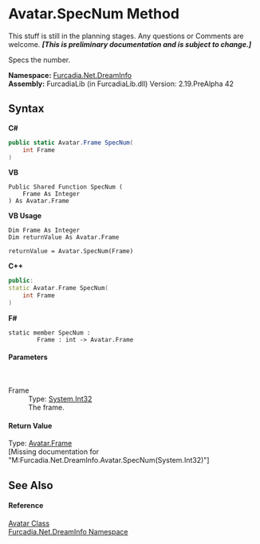 # Avatar.SpecNum Method 
This stuff is still in the planning stages. Any questions or Comments are welcome. _**\[This is preliminary documentation and is subject to change.\]**_

Specs the number.

**Namespace:**&nbsp;<a href="N_Furcadia_Net_DreamInfo">Furcadia.Net.DreamInfo</a><br />**Assembly:**&nbsp;FurcadiaLib (in FurcadiaLib.dll) Version: 2.19.PreAlpha 42

## Syntax

**C#**<br />
``` C#
public static Avatar.Frame SpecNum(
	int Frame
)
```

**VB**<br />
``` VB
Public Shared Function SpecNum ( 
	Frame As Integer
) As Avatar.Frame
```

**VB Usage**<br />
``` VB Usage
Dim Frame As Integer
Dim returnValue As Avatar.Frame

returnValue = Avatar.SpecNum(Frame)
```

**C++**<br />
``` C++
public:
static Avatar.Frame SpecNum(
	int Frame
)
```

**F#**<br />
``` F#
static member SpecNum : 
        Frame : int -> Avatar.Frame 

```


#### Parameters
&nbsp;<dl><dt>Frame</dt><dd>Type: <a href="http://msdn2.microsoft.com/en-us/library/td2s409d" target="_blank">System.Int32</a><br />The frame.</dd></dl>

#### Return Value
Type: <a href="T_Furcadia_Net_DreamInfo_Avatar_Frame">Avatar.Frame</a><br />\[Missing <returns> documentation for "M:Furcadia.Net.DreamInfo.Avatar.SpecNum(System.Int32)"\]

## See Also


#### Reference
<a href="T_Furcadia_Net_DreamInfo_Avatar">Avatar Class</a><br /><a href="N_Furcadia_Net_DreamInfo">Furcadia.Net.DreamInfo Namespace</a><br />